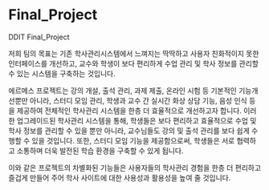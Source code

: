 # Final_Project
DDIT Final_Project

  저희 팀의 목표는 기존 학사관리시스템에서 느껴지는 딱딱하고 사용자 친화적이지 못한 인터페이스를 개선하고, 교수와 학생이 보다 편리하게 수업 관리 및 학사 정보를 관리할 수 있는 시스템을 구축하는 것입니다. 
  
  에르메스 프로젝트는 강의 개설, 출석 관리, 과제 제출, 온라인 시험 등 기본적인 기능개선뿐만 아니라, 스터디 모임 관리, 학생과 교수 간 실시간 화상 상담 기능, 음성 인식 등을 제공하여 
  전체적인 학사관리 시스템을 한층 더 효율적으로 개선하고자 합니다. 이러한 업그레이드된 학사관리 시스템을 통해, 학생들은 보다 편리하고 효율적으로 수업 및 학사 정보를 관리할 수 있을 뿐만 아니라, 
  교수님들도 강의 및 출석 관리를 보다 쉽게 수행할 수 있을 것입니다. 또한, 스터디 모임 기능을 제공함으로써, 학생들은 서로 협력하고 소통하며 더욱 발전된 학습 환경을 구축할 수 있게 됩니다.
  
  이와 같은 프로젝트의 차별화된 기능들은 사용자들의 학사관리 경험을 한층 더 편리하고 즐겁게 만들어 주어 학사 사이트에 대한 사용성과 활용성을 높여 줄 것입니다.
